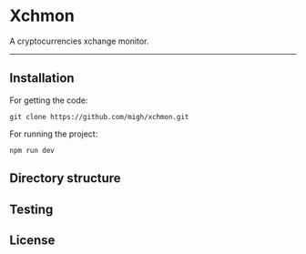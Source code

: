 # Xchmon

A cryptocurrencies xchange monitor.

************

## Installation

For getting the code:
```
git clone https://github.com/migh/xchmon.git
```

For running the project:
```
npm run dev
```

## Directory structure

## Testing

## License
